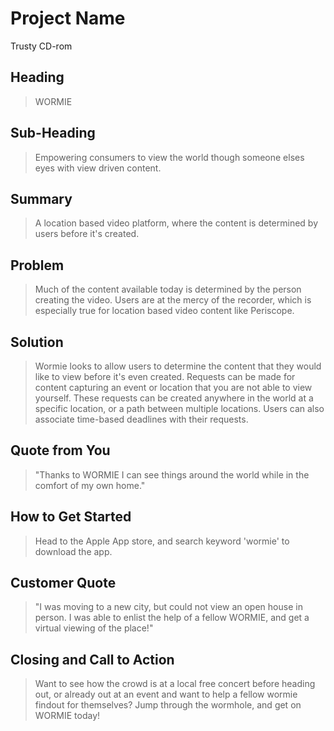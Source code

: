 # Project Name #

Trusty CD-rom

## Heading ##
  > WORMIE

## Sub-Heading ##
  > Empowering consumers to view the world though someone elses eyes with view driven content.

## Summary ##
  > A location based video platform, where the content is determined by users before it's created.

## Problem ##
  > Much of the content available today is determined by the person creating the video. Users are at the mercy of the recorder, which is especially true for location based video content like Periscope.

## Solution ##
  > Wormie looks to allow users to determine the content that they would like to view before it's even created. Requests can be made for content capturing an event or location that you are not able to view yourself. These requests can be created anywhere in the world at a specific location, or a path between multiple locations. Users can also associate time-based deadlines with their requests.

## Quote from You ##
  > "Thanks to WORMIE I can see things around the world while in the comfort of my own home."

## How to Get Started ##
  > Head to the Apple App store, and search keyword 'wormie' to download the app.

## Customer Quote ##
  > "I was moving to a new city, but could not view an open house in person. I was able to enlist the help of a fellow WORMIE, and get a virtual viewing of the place!"

## Closing and Call to Action ##
  > Want to see how the crowd is at a local free concert before heading out, or already out at an event and want to help a fellow wormie findout for themselves? Jump through the wormhole, and get on WORMIE today!
